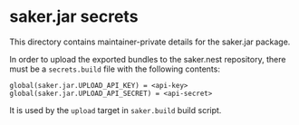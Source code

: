 # saker.jar secrets

This directory contains maintainer-private details for the saker.jar package.

In order to upload the exported bundles to the saker.nest repository, there must be a `secrets.build` file with the following contents:

```
global(saker.jar.UPLOAD_API_KEY) = <api-key>
global(saker.jar.UPLOAD_API_SECRET) = <api-secret>
```

It is used by the `upload` target in `saker.build` build script.